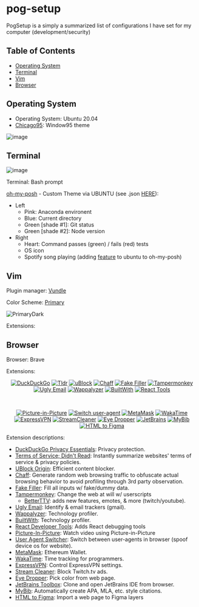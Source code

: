 # pog-setup
PogSetup is a simply a summarized list of configurations I have set for my computer (development/security)

## Table of Contents
  - [Operating System](#operating-system)
  - [Terminal](#terminal)
  - [Vim](#vim)
  - [Browser](#browser)

## Operating System
- Operating System: Ubuntu 20.04
- [Chicago95](https://github.com/grassmunk/Chicago95): Window95 theme

![image](https://github.com/luisegarduno/pog-setup/assets/30121656/ea08aad9-220c-4454-ac52-5464cafd9dfe)



## Terminal
![image](https://github.com/luisegarduno/pog-setup/assets/30121656/5c8dc1c9-6edc-4075-9437-e77456883271)


Terminal: Bash prompt

[oh-my-posh](https://github.com/JanDeDobbeleer/oh-my-posh) - Custom Theme via UBUNTU (see .json [HERE](https://gist.github.com/luisegarduno/a1f0b76d3f0d2e18079de089d04dae69)):
- Left
  - Pink: Anaconda environent
  - Blue: Current directory
  - Green [shade #1]: Git status
  - Green [shade #2]: Node version
- Right
  - Heart: Command passes (green) / fails (red) tests
  - OS icon
  - Spotify song playing (adding [feature](https://github.com/JanDeDobbeleer/oh-my-posh/pull/4732#issuecomment-2041234973) to ubuntu to oh-my-posh)

## Vim
Plugin manager: [Vundle](https://github.com/VundleVim/Vundle.vim)

Color Scheme: [Primary](https://vimawesome.com/plugin/vim-colorscheme-primary)

![PrimaryDark](https://github.com/google/vim-colorscheme-primary/raw/master//screenshots/dark.png?raw=true)

Extensions:


## Browser
Browser: Brave

Extensions:
<div align="center">

  [![DuckDuckGo](https://lh3.googleusercontent.com/lvi-lnjW93fptfOOExbgCulkDpRkTAVfjR3M0IKtDQv4B-sk4O9xrp2P1udQTjxsfl-gJS7S8yqv8dXxB3wITacDSaU=s60)](https://chromewebstore.google.com/detail/duckduckgo-privacy-essent/bkdgflcldnnnapblkhphbgpggdiikppg)
  [![Tldr](https://lh3.googleusercontent.com/gQTYw5DF7N0use9RHAenwHN-CAmr2Ml42qOiwaFr0L17c4xfik_TOv-fjEwjO_BGA_AQRGql_t3Zew1EX9a_CA9eWA=s60)](https://chromewebstore.google.com/detail/terms-of-service-didn%E2%80%99t-r/hjdoplcnndgiblooccencgcggcoihigg)
  [![uBlock](https://lh3.googleusercontent.com/rrgyVBVte7CfjjeTU-rCHDKba7vtq-yn3o8-10p5b6QOj_2VCDAO3VdggV5fUnugbG2eDGPPjoJ9rsiU_tUZBExgLGc=s60)](https://chromewebstore.google.com/detail/ublock-origin/cjpalhdlnbpafiamejdnhcphjbkeiagm)
  [![Chaff](https://lh3.googleusercontent.com/RRxVa0WhtyiAmHLsfletAkrErQqzXeWqGhEsBAG1dJm9m8FdFPfvlUCZNoT0UP6VvyY9va5NKv4sXOPo5XXmnxxcZg=s60)](https://chromewebstore.google.com/detail/chaff/jgjhamliocfhehbocekgcddfjpgdjnje)
  [![Fake Filler](https://lh3.googleusercontent.com/FZ2jI6qDtyrJ-VuB6b36-KiEnN7TMEzGP17AL-BuRwb_AZBRfk0UiIGE3SfK6FDLrlDP2xOic2MmaYpGt7EJ-P_YqI8=s60)](https://chromewebstore.google.com/detail/fake-filler/bnjjngeaknajbdcgpfkgnonkmififhfo)
  [![Tampermonkey](https://lh3.googleusercontent.com/zoY8FwoOqPlBgFxcmFdNSK2Q4CcLmv-gw7vTjF2KMR9cEabwBsGNrHBTEMitn0Ba6OmCVJ0NcLnFGu3N97BP8Phu0g=s60)](https://chromewebstore.google.com/detail/tampermonkey/dhdgffkkebhmkfjojejmpbldmpobfkfo)
  [![Ugly Email](https://lh3.googleusercontent.com/gf9Q_kT-CeuZGf-BM5hgLkGQ4ufad-SHUlNpRwpXpmoYVGPNOiuFZtiIQN9JinB5fULarsnFFND0FAKmUqvpNNRSNw=s60)](https://chromewebstore.google.com/detail/ugly-email/ldgiafaliifpknmgofiifianlnbgflgj)
  [![Wappalyzer](https://lh3.googleusercontent.com/Ha_EGIePt_To3ErkPwaLigbdQbiTaJpWneU7Z3iNFspWfRoEEPH4tp61DC_nyXqrAaDfpdXdVg0lfKq_0d9PnnqiDpw=s60)](https://chromewebstore.google.com/detail/wappalyzer-technology-pro/gppongmhjkpfnbhagpmjfkannfbllamg)
  [![BuiltWith](https://lh3.googleusercontent.com/HwFkjbZKZpswd6pZRLxVyk4cjtFEU6TLYGpAOMAN-EI_lcMfkHv75Eek5xKb0lFU7hTgk2lkd2K6wRw-jCDoAsYMWGY=s60)](https://chromewebstore.google.com/detail/builtwith-technology-prof/dapjbgnjinbpoindlpdmhochffioedbn)
  [![React Tools](https://lh3.googleusercontent.com/TNijZW_Gp9MZ3eqXkve0YWDEiHV-a2IpSpD6IJzrV3Y76GJcLEyzX2regTLemXzBHbHVqkKuxnnWDT34Cp4sNh-Y=s60)](https://chromewebstore.google.com/detail/react-developer-tools/fmkadmapgofadopljbjfkapdkoienihi)

  <br/>

  [![Picture-in-Picture](https://lh3.googleusercontent.com/cvfpnTKw3B67DtM1ZpJG2PNAIjP6hVMOyYy403X4FMkOuStgG1y4cjCn21vmTnnsip1dTZSVsWBA9IxutGuA3dVDWhg=s60)](https://chromewebstore.google.com/detail/picture-in-picture-extens/hkgfoiooedgoejojocmhlaklaeopbecg)
  [![Switch user-agent](https://lh3.googleusercontent.com/lxLoPChU1qXgRAe8sQQ1PU0qoRilM3ARkrVXIp_iKH17-1WTYdbTo-BndtnB499spjaSzq0kScPRzvA2L6mEZZjQ=s60)](https://chromewebstore.google.com/detail/user-agent-switcher/kchfmpdcejfkipopnolndinkeoipnoia)
  [![MetaMask](https://lh3.googleusercontent.com/QW0gZ3yugzXDvTANa5-cc1EpabQ2MGnl6enW11O6kIerEaBQGOhgyUOvhRedndD9io8RJMmJZfIXq1rMxUsFHS2Ttw=s60)](https://chromewebstore.google.com/detail/metamask/nkbihfbeogaeaoehlefnkodbefgpgknn)
  [![WakaTime](https://lh3.googleusercontent.com/OHPBTrGFphgYVGwtfP9Mk9kec5Y-yYK9j_Y7FnwctlLQu0bjokw_o1xNlbtrTRzmVAN9aPxOon369xrAUCdiqIob=s60)](https://chromewebstore.google.com/detail/wakatime/jnbbnacmeggbgdjgaoojpmhdlkkpblgi)
  [![ExpressVPN](https://lh3.googleusercontent.com/3H-4oTzxeltvkJ7VfNLbxnT_FeFnaCN5rsdeps8pNH7EZ7FatsN9Fhu2nHfCmwaUUGzRMPfqFlNj24NIUtzfyRknxw=s60)](https://chromewebstore.google.com/detail/expressvpn-vpn-proxy-for/fgddmllnllkalaagkghckoinaemmogpe)
  [![StreamCleaner](https://lh3.googleusercontent.com/C_ao2_MNS5ARf-IIx3MBiHQF-rleZclrmALazLssYs0T-9JlqdBiG4KpIbDLruLL11DaVwCX8zdz-r5z9rV5mvqoQg=s60)](https://chromewebstore.google.com/detail/stream-cleaner/lehcglgkjkamolcflammloedahjocbbg)
  [![Eye Dropper](https://lh3.googleusercontent.com/JHgGb5sWzuZecolMRmsJluBhKZFQ1FrO9YXgcHkqRb9hy-73rOJh-smwk3oHVJDxCf0BdoYFJAPbGd_d-_i3cLugsw=s60)](https://chromewebstore.google.com/detail/eye-dropper/hmdcmlfkchdmnmnmheododdhjedfccka)
  [![JetBrains](https://lh3.googleusercontent.com/noqM4FHCjCA-TDnHzstmFdTgaW2fI_ZKROZYvKxM8-8_IAPZ8v99cKkVdsnMtQSi-QzyflKlFn3s0zVMSF58o-2p5w=s60)](https://chromewebstore.google.com/detail/jetbrains-toolbox-extensi/offnedcbhjldheanlbojaefbfbllddna)
  [![MyBib](https://lh3.googleusercontent.com/Vbn8oql4EWcsmsHaJIC5np__YzGshlXtmrEI-Z3Zju-w2_A-V3lSE14k2hEbB2PijKwh8qHMUyLM8TKtTNzhr0yzQg=s60)](https://chromewebstore.google.com/detail/mybib-free-citation-gener/phidhnmbkbkbkbknhldmpmnacgicphkf)
  [![HTML to Figma](https://lh3.googleusercontent.com/7-TRieR2QppDssQC3OP880P8Z8zWd7kqxWzSWsgJkCP12YFsnGH9pUMaudiy_NryIs6-gmOhqS62C1MzrLeRw4WI0vM=s60)](https://chromewebstore.google.com/detail/html-to-figma-by-builderi/efjcmgblfpkhbjpkpopkgeomfkokpaim)
</div>

Extension descriptions:
- [DuckDuckGo Privacy Essentials](https://chromewebstore.google.com/detail/duckduckgo-privacy-essent/bkdgflcldnnnapblkhphbgpggdiikppg): Privacy protection.
- [Terms of Service; Didn't Read](https://chromewebstore.google.com/detail/terms-of-service-didn%E2%80%99t-r/hjdoplcnndgiblooccencgcggcoihigg): Instantly summarize websites' terms of service & privacy policies.
- [UBlock Origin](https://chromewebstore.google.com/detail/ublock-origin/cjpalhdlnbpafiamejdnhcphjbkeiagm): Efficient content blocker.
- [Chaff](https://chromewebstore.google.com/detail/chaff/jgjhamliocfhehbocekgcddfjpgdjnje): Generate random web browsing traffic to obfuscate actual browsing behavior to avoid profiling through 3rd party observation.
- [Fake Filler](https://chromewebstore.google.com/detail/fake-filler/bnjjngeaknajbdcgpfkgnonkmififhfo): Fill all inputs w/ fake/dummy data.
- [Tampermonkey](https://chromewebstore.google.com/detail/tampermonkey/dhdgffkkebhmkfjojejmpbldmpobfkfo): Change the web at will w/ userscripts
  - [BetterTTV](https://betterttv.com/): adds new features, emotes, & more (twitch/youtube).
- [Ugly Email](https://chromewebstore.google.com/detail/ugly-email/ldgiafaliifpknmgofiifianlnbgflgj): Identify & email trackers (gmail).
- [Wappalyzer](https://chromewebstore.google.com/detail/wappalyzer-technology-pro/gppongmhjkpfnbhagpmjfkannfbllamg): Technology profiler.
- [BuiltWith](https://chromewebstore.google.com/detail/builtwith-technology-prof/dapjbgnjinbpoindlpdmhochffioedbn): Technology profiler.
- [React Developer Tools](https://chromewebstore.google.com/detail/react-developer-tools/fmkadmapgofadopljbjfkapdkoienihi): Adds React debugging tools
- [Picture-In-Picture](https://chromewebstore.google.com/detail/picture-in-picture-extens/hkgfoiooedgoejojocmhlaklaeopbecg): Watch video using Picture-in-Picture
- [User Agent Switcher](https://chromewebstore.google.com/detail/user-agent-switcher/kchfmpdcejfkipopnolndinkeoipnoia): Switch between user-agents in browser (spoof device os for website).
- [MetaMask](https://chromewebstore.google.com/detail/metamask/nkbihfbeogaeaoehlefnkodbefgpgknn): Ethereum Wallet.
- [WakaTime](https://chromewebstore.google.com/detail/wakatime/jnbbnacmeggbgdjgaoojpmhdlkkpblgi): Time tracking for programmers.
- [ExpressVPN](https://chromewebstore.google.com/detail/expressvpn-vpn-proxy-for/fgddmllnllkalaagkghckoinaemmogpe): Control ExpressVPN settings.
- [Stream Cleaner](https://chromewebstore.google.com/detail/stream-cleaner/lehcglgkjkamolcflammloedahjocbbg): Block Twitch.tv ads.
- [Eye Dropper](https://chromewebstore.google.com/detail/eye-dropper/hmdcmlfkchdmnmnmheododdhjedfccka): Pick color from web page.
- [JetBrains Toolbox](https://chromewebstore.google.com/detail/jetbrains-toolbox-extensi/offnedcbhjldheanlbojaefbfbllddna): Clone and open JetBrains IDE from browser.
- [MyBib](https://chromewebstore.google.com/detail/mybib-free-citation-gener/phidhnmbkbkbkbknhldmpmnacgicphkf): Automatically create APA, MLA, etc. style citations.
- [HTML to Figma](https://chromewebstore.google.com/detail/html-to-figma-by-builderi/efjcmgblfpkhbjpkpopkgeomfkokpaim): Import a web page to Figma layers

